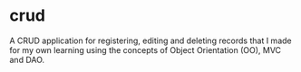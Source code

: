 # crud
A CRUD application for registering, editing and deleting records that I made for my own learning using the concepts of Object Orientation (OO), MVC and DAO.
